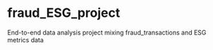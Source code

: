 # fraud_ESG_project
End-to-end data analysis project mixing fraud_transactions and ESG metrics data
